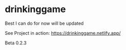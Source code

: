 # drinkinggame
Best I can do for now will be updated

See Project in action: https://drinkinggame.netlify.app/

Beta 0.2.3
